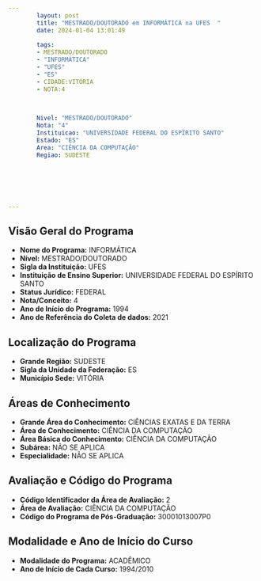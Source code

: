 ```yaml
---
        layout: post
        title: "MESTRADO/DOUTORADO em INFORMÁTICA na UFES  "
        date: 2024-01-04 13:01:49
     
        tags:
        - MESTRADO/DOUTORADO
        - "INFORMÁTICA"
        - "UFES"
        - "ES"
        - CIDADE:VITÓRIA
        - NOTA:4
        
       

        Nivel: "MESTRADO/DOUTORADO"
        Nota: "4"
        Instituicao: "UNIVERSIDADE FEDERAL DO ESPÍRITO SANTO"
        Estado: "ES"
        Area: "CIÊNCIA DA COMPUTAÇÃO"
        Regiao: SUDESTE
        
        
        
        
        
        
---
```

## Visão Geral do Programa
- **Nome do Programa:** INFORMÁTICA
- **Nível:** MESTRADO/DOUTORADO
- **Sigla da Instituição:** UFES
- **Instituição de Ensino Superior:** UNIVERSIDADE FEDERAL DO ESPÍRITO SANTO
- **Status Jurídico:** FEDERAL
- **Nota/Conceito:** 4
- **Ano de Início do Programa:** 1994
- **Ano de Referência do Coleta de dados:** 2021

## Localização do Programa
- **Grande Região:** SUDESTE
- **Sigla da Unidade da Federação:** ES
- **Município Sede:** VITÓRIA

## Áreas de Conhecimento
- **Grande Área do Conhecimento:** CIÊNCIAS EXATAS E DA TERRA
- **Área de Conhecimento:** CIÊNCIA DA COMPUTAÇÃO
- **Área Básica do Conhecimento:** CIÊNCIA DA COMPUTAÇÃO
- **Subárea:** NÃO SE APLICA
- **Especialidade:** NÃO SE APLICA

## Avaliação e Código do Programa
- **Código Identificador da Área de Avaliação:** 2
- **Área de Avaliação:** CIÊNCIA DA COMPUTAÇÃO
- **Código do Programa de Pós-Graduação:** 30001013007P0


## Modalidade e Ano de Início do Curso
- **Modalidade do Programa:** ACADÊMICO
- **Ano de Início de Cada Curso:** 1994/2010

